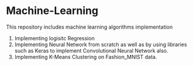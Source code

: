 # Machine-Learning
This repository includes machine learning algorithms implementation

1) Implementing logisitc Regression
2) Implementing Neural Network from scratch as well as by using libraries such as Keras to implement Convolutional Neural Network also.
3) Implementing K-Means Clustering on Fashion_MNIST data.


